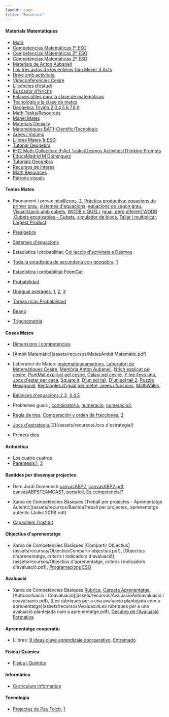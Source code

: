 ```yaml
---
layout: page
title: "Recursos"
---
```


#### Materials Matemàtiques

- [Mat3](https://mat3.cat/materials/guies-de-treball/)
- [Competencias Matemáticas 1º ESO](https://www.geogebra.org/m/dEV5qYNY)
- [Competencias Matemáticas 2º ESO](https://www.geogebra.org/m/aFeyvgJK)
- [Competencias Matemáticas 2º ESO](https://www.geogebra.org/m/mygg2z2f)
- [Materials de Anton Aubanell](http://www.xtec.cat/~aaubanel/)
- [Los tres actos de los enteros](https://tierradenumeros.com/post/hilo-tres-actos-de-los-enteros/),[Dan Meyer 3 Acts](https://docs.google.com/spreadsheets/u/0/d/1jXSt_CoDzyDFeJimZxnhgwOVsWkTQEsfqouLWNNC6Z4/pub?output=html)
- [Drive amb activitats](https://drive.google.com/drive/folders/1DRckVb0tHEqQqFpH1zH4rd0zaxBOexpl),
- [Videconferencies Cesire](https://agora.xtec.cat/cesire/general/videoconferencies-del-curs-activitats-riques-i-competencies-matematiques-a-laula-de-secundaria-en-obert/)
- [Llicències d'estudi](https://agora.xtec.cat/cesire/ambit-matematic/innovacio-i-recerca_mat/llicencies-destudi_mat/#Competencia_matematica_i_geometria_entre_l8217ESO_i_el_Batxillerat)
- [Buscador d'Nrichs](https://nrich.maths.org/search/?search=broads+topics&tab=1&fs=111110000000111)
- [Enlaces útiles para la clase de matemáticas](https://docs.google.com/document/d/174DY7xK8rLVvVwqYCweQDZ0tO4Zluf8RiG2k-cTWPDw/edit)
- [Tecnologia a la clase de mates](https://mei.org.uk/integrating-technology)
- [Geogebra Triviño](https://geogebra.ptrivino.es/export/capital201.html),[2](https://geogebra.ptrivino.es/export/capital202.html),[3](https://geogebra.ptrivino.es/export/capital203.html),[4](https://geogebra.ptrivino.es/export/capital204.html),[5](https://geogebra.ptrivino.es/export/capital205.html),[6](https://geogebra.ptrivino.es/export/capital206.html),[7](https://geogebra.ptrivino.es/export/capital207.html),[8](https://geogebra.ptrivino.es/export/capital208.html),[9](https://geogebra.ptrivino.es/export/capital209.html)
- [Math Tasks/Resources](https://docs.google.com/document/d/1vk4UNSkYUXtcL7znqpxRQD_9h7Fa9cV8wPuWOmDtHoI/edit)
- [Mariel Mates](https://marielmatesblog.wordpress.com)
- [Materials Genially](https://view.genial.ly/5f5e5dcd79626a0d71280042)
- [Matemàtiques BAT1-Científic/Tecnològic](https://docs.google.com/document/d/1YCm2M9XL3PwRna-7okh0lCBzn0o8pyvwR2xPEAglu2M/edit#heading=h.4jvlyd3kj3wt)
- [Àrees i Volums](https://drive.google.com/file/d/1Y6rgT6OopZEKROyxYC5BH21SgkOWpY3-/view)
- [Llibres Mates 1r ESO](https://drive.google.com/drive/folders/1BZG7rhk_aJg2q_mMo5_Jc1YR2BZORBZE)
- [Tutorial Geogebra](https://www.geogebra.org/m/depdxhks)
- [K-12 Math Collection: 3-Act Tasks/Desmos Activities/Thinking Prompts](https://drive.google.com/drive/folders/1VR1wyM6W01dA7iKjRO7VWqLo9Z4Fznoz)
- [EducaMadrid M Dominguez](https://mediateca.educa.madrid.org/usuario/mdominguezromero)
- [Tutorials Geogebra](https://www.geogebra.org/a/14)
- [Recursos de interes](https://sites.google.com/view/matesconsara/otros-recursos-de-inter%C3%A9s?authuser=0)
- [Math Resources](https://docs.google.com/spreadsheets/d/1bIOh3S-bN0LCjVWrfpnhkaIapZKwtbAr5Z1gJQ_KGEY/edit#gid=0)
- [Patrons visuals](https://pbalaguer19.github.io/visualPatterns/)

#### Temes Mates
- Raonament i prova: [minilliçons](https://puntmat.blogspot.com/2011/11/minillicons-i-estrategies.html), [2](https://puntmat.blogspot.com/2014/03/mes-sobre-minillicons.html), [Pràctica productiva: equacions de primer grau](https://puntmat.blogspot.com/2018/09/practica-productiva-equacions-de-primer.html), [sistemes d'equacions](https://puntmat.blogspot.com/2015/01/practica-productiva-i-sistema-dequacions.html), [equacions de segon grau](https://puntmat.blogspot.com/2014/03/practica-productiva-i-equacions-de.html), [Visualització amb cubets](https://puntmat.blogspot.com/2012/02/visualitzacio-amb-cubets-iii.html), [WODB o QUELI](https://sites.google.com/xtec.cat/cesire-matematiques-campanyes/inici/dimensi%C3%B3-web/wodb?authuser=0), [Igual, però diferent](https://sites.google.com/xtec.cat/cesire-matematiques-campanyes/inici/dimensi%C3%B3-web/igual-o-diferent?authuser=0),[WODB](http://wodb.ca/) ,[Cubets encaixables - Cubets](https://sites.google.com/xtec.cat/cesire-matematiques-campanyes/inici/laboratori-de-matem%C3%A0tiques/cubets-encaixables-vistes?authuser=0), [simulador de blocs](http://www.fisme.science.uu.nl/toepassingen/28020/), [Tallar i multiplicar](https://calaix2.blogspot.com/2012/10/tallar-i-multiplicar.html), [Largest Product](https://nrich.maths.org/1785).
- [Prealgebra](https://www.solvemoji.com/popular)
- [Sistemes d'equacions](https://twitter.com/pbeltranp/status/1444589336759001095?t=a_GfkpU2w26kv4TlYPkYCQ&s=03)
- Estadística i probabilitat: [Col·lecció d'activitats a Desmos](https://teacher.desmos.com/collection/60a295dace195c38b21c139a?lang=es)
- [Toda la estadistica de secundaria con geogebra](https://www.youtube.com/watch?v=0TloqsuEGHA), [1](https://drive.google.com/file/d/124SPE-PwvGB78O73eTJeU_ns5LNOHY_Y/view)
- [Estadística i probabilitat FeemCat](http://ademgi.feemcat.org/materials/tema13/)
- [Probabilidad](https://seeing-theory.brown.edu/basic-probability/es.html)
- [Unequal averages](https://nrich.maths.org/unequal), [1](https://www.youtube.com/watch?v=BhDINcErhkU&t=7329s), [2](https://twitter.com/CcBcnMvd/status/1401157091621052418/photo/1), [3](https://twitter.com/CcBcnMvd/status/1401157091621052418)
- [Tareas ricas Probabilidad](https://docs.google.com/presentation/d/1tPsgxgObWB1TCmcq6Ugv06sDMfhbYdSUu3J2qCNr11A/edit#slide=id.ge4fc03a361_0_408)
- [Beano](https://twitter.com/palindromiano/status/1446518464810819601)

- [Trigonometria](https://twitter.com/MathigonOrg/status/1398640589823004677?s=09)

#### Coses Mates

- [Dimensions i competències](assets/recursos/MatesDimensions_innovamat.jpg)
- [Àmbit Matemàtic](assets/recursos/MatesÀmbit Matemàtic.pdf)

- Laboratori de Mates: [matematiquesmarines](https://matematiquesmarines.blogspot.com/), [Laboratori de Matemàtiques Cesire](https://sites.google.com/xtec.cat/cesire-matematiques-campanyes/laboratori-de-matem%C3%A0tiques), [Memòria Anton Aubanell](http://www.xtec.cat/~aaubanel/Memoria/Memoria.pdf), [Nrich explicat pel cesire](https://sites.google.com/xtec.cat/cesire-matematiques-campanyes/dimensi%C3%B3-web/nrich), [PuntMat explicat pel cesire](https://sites.google.com/xtec.cat/cesire-matematiques-campanyes/dimensi%C3%B3-web/puntmat?authuser=0), [Calaix pel cesire](https://sites.google.com/xtec.cat/cesire-matematiques-campanyes/dimensi%C3%B3-web/calaix-ie), [Y me llevo una](https://capitanswing.com/libros/y-me-llevo-una/), [Jocs d'estar per casa](https://www.vilaweb.cat/etiqueta/jocs-destar-per-casa/), [Square it](https://nrich.maths.org/squareit), [D'un sol tall](https://calaix2.blogspot.com/2015/11/dun-sol-tall-1.html), [D'un sol tall 2](https://calaix2.blogspot.com/2015/11/dun-sol-tall-2.html), [Puzzle Hexagonal](https://www.geogebra.org/m/scuk6ga4), [Rectangles d'igual perímetre, àrees i funcions](https://apliense.xtec.cat/arc/node/29113), [MathWalks](https://sites.google.com/powayusd.com/math-walks/home),
- [Balances d'equacions](https://teacher.desmos.com/activitybuilder/custom/6011c8ac0cf5ee4473203b36?lang=es),[2](https://www.didax.com/math/virtual-manipulatives.html),[3](https://www.dlt.ncssm.edu/tiger/math1.htm), [4](https://mathigon.org/polypad),[4](https://phet.colorado.edu/sims/html/equality-explorer/latest/equality-explorer_es.html),[5](https://www.transum.org/software/SW/Starter_of_the_day/Students/Stable_Scales_Quiz.asp)
- Problemes guais [](https://twitter.com/pbeltranp/status/1417875549339406339), [combinatoria](https://twitter.com/mmart659/status/1397566020219461633), [numeracio](https://nrich.maths.org/6499), [numeracio2](https://www.epriego.net/educa/game-cifras.asp),

- [Regla de tres](https://twitter.com/pbeltranp/status/1386273501443670016), [Comparación y orden de fracciones](https://twitter.com/pbeltranp/status/1332978320280088576?t=4t0YAK-3R-Nsq2BAm7eEqQ&s=19), [2](https://twitter.com/pbeltranp/status/1446919670209159169)
- [Jocs d'estrategia](https://twitter.com/srdelafu/status/1445039608476094470?t=IcyBc3U4LmvzMQAFXFWarw&s=03),[2](/assets/recursos/Jocs d'estrategia/)
- [Primers dies](https://mathequalslove.net/first-week-of-school-activities/#Lets_Make_Squares)

#### Aritmetica
- [Los cuatro cuatros](https://es.wikipedia.org/wiki/Cuatro_cuatros)
- [Parentesis](https://twitter.com/lolamenting/status/1443242320837611536?s=03),[1](https://www.coolmathgames.com/0-make-24), [2](https://teacher.desmos.com/activitybuilder/custom/57ae458a697f767c75597801)

#### Bastides per dissenyar projectes

- De'n Jordi Domenech [canvasABP2](assets/recursos/BastidacanvasABP2.odp), [canvasABP2.pdf](assets/recursos/BastidacanvasABP2.pdf), [canvasABPSTEAMCAST](assets/recursos/BastidacanvasABPSTEMCAST.odp), [portafoli](assets/recursos/BastidaportfolioABP2.pdf), [És competencial?](assets/recursos/BastidaFull-indicadors-unitats-competencials.pdf)


- Xarxa de Competències Bàsiques [Treball per projectes - Aprenentatge Autèntic](assets/recursos/BastidaTreball per projectes_ aprenentatge autèntic (Juliol 2019).odt)

- [Capacitem l'institut](assets/recursos/BastidaCapacitemlinstitut.pdf)

#### Objectius d'aprenentatge

- Xarxa de Competències Bàsiques [Compartir Objectius](assets/recursos/ObjectiusCompartir objectius.pdf), [Objectius d'aprenentatge, criteris i indicadors d'avaluació](assets/recursos/Objectius d'aprenentatge, criteris i indicadors d'avaluació.pdf), [Programacions ESO](assets/recursos/Objectius20180302ProgramacionsESO.pdf)

#### Avaluació

- Xarxa de Competències Bàsiques [Rubrica](assets/recursos/Avaluaciorubrica.pdf), [Carpeta Aprenentatge](assets/recursos/Avaluaciocarpeta-aprenentatge.pdf), [Autoavaluacio i Coavaluacio](assets/recursos/AvaluacioAutoavaluació i coavaluació.pdf), [Les rúbriques per a una avaluació plantejada com a aprenentatge](assets/recursos/AvaluacioLes rúbriques per a una avaluació plantejada com a aprenentatge.pdf), [Decaleg de l'Avaluació Formativa](assets/recursos/AvaluacioDecaleg-AxA.pdf)


#### Aprenentatge cooperatiu

- Llibres: [9 ideas clave aprendizaje coorperativo](https://twitter.com/MarianaMorale19/status/1275037551359909889), [Entramado](https://twitter.com/MarianaMorale19/status/1276432304156676096)

#### Física i Química

- [Fisica i Quimica](https://fisiquimicamente.com/recursos-fisica-quimica/apuntes/)

#### Informàtica

- [Curriculum Informatica](https://teachcomputing.org/curriculum)

#### Tecnologia

- [Projectes de Pau Folch](https://sites.google.com/view/electronica-programaci-arduino/inici), [1](https://twitter.com/paufolchsax/status/1435266430816169984?s=03)
